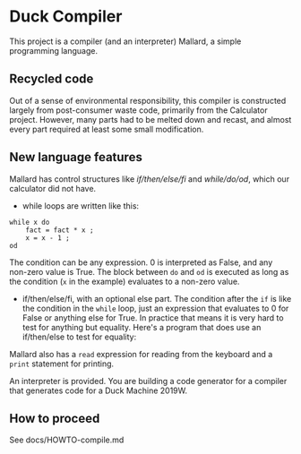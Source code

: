 # Duck Compiler

This project is a compiler (and an interpreter) Mallard, 
a simple programming language.  

## Recycled code

Out of a sense of environmental responsibility, this compiler is constructed largely from post-consumer waste code, primarily from the Calculator project. However, many parts had to be melted down and recast, and almost every part required at least some small modification. 


## New language features

Mallard has control structures like 
*if/then/else/fi* and *while/do/od*, which 
our calculator did not have.  


* while loops are written like this: 

```
while x do
    fact = fact * x ;
    x = x - 1 ;
od
```

The condition can be any expression.  0 is interpreted as False, and any non-zero value is True.  The block between `do` and `od` is executed as long as the condition (`x` in the example) evaluates to a non-zero value. 

* if/then/else/fi, with an optional else part.  The condition after the `if` is like the condition in the `while` loop, just an expression that evaluates to 0 for False or anything else for True.  In practice that means it is very hard to test for anything but equality.  Here's a program that does use an if/then/else to test for equality: 


Mallard also has a ```read``` expression 
for reading from the keyboard and a 
```print``` statement for printing. 

An interpreter is provided.  You are building
a code generator for a compiler that generates
code for a Duck Machine 2019W. 

## How to proceed

See docs/HOWTO-compile.md